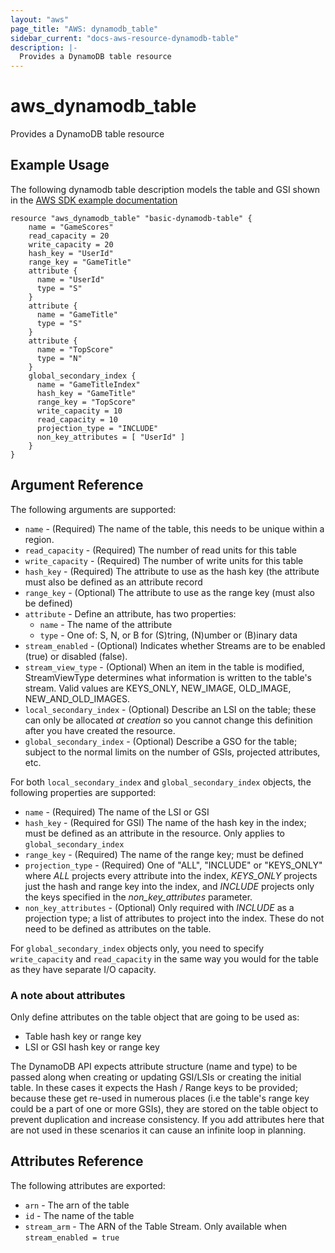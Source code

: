 ```yaml
---
layout: "aws"
page_title: "AWS: dynamodb_table"
sidebar_current: "docs-aws-resource-dynamodb-table"
description: |-
  Provides a DynamoDB table resource
---
```


# aws\_dynamodb\_table

Provides a DynamoDB table resource

## Example Usage

The following dynamodb table description models the table and GSI shown
in the [AWS SDK example documentation](https://docs.aws.amazon.com/amazondynamodb/latest/developerguide/GSI.html)

```
resource "aws_dynamodb_table" "basic-dynamodb-table" {
    name = "GameScores"
    read_capacity = 20
    write_capacity = 20
    hash_key = "UserId"
    range_key = "GameTitle"
    attribute {
      name = "UserId"
      type = "S"
    }
    attribute {
      name = "GameTitle"
      type = "S"
    }
    attribute {
      name = "TopScore"
      type = "N"
    }
    global_secondary_index {
      name = "GameTitleIndex"
      hash_key = "GameTitle"
      range_key = "TopScore"
      write_capacity = 10
      read_capacity = 10
      projection_type = "INCLUDE"
      non_key_attributes = [ "UserId" ]
    }
}
```

## Argument Reference

The following arguments are supported:

* `name` - (Required) The name of the table, this needs to be unique
  within a region.
* `read_capacity` - (Required) The number of read units for this table
* `write_capacity` - (Required) The number of write units for this table
* `hash_key` - (Required) The attribute to use as the hash key (the
  attribute must also be defined as an attribute record
* `range_key` - (Optional) The attribute to use as the range key (must
  also be defined)
* `attribute` - Define an attribute, has two properties:
  * `name` - The name of the attribute
  * `type` - One of: S, N, or B for (S)tring, (N)umber or (B)inary data
* `stream_enabled` - (Optional) Indicates whether Streams are to be enabled (true) or disabled (false).
* `stream_view_type` - (Optional) When an item in the table is modified, StreamViewType determines what information is written to the table's stream. Valid values are KEYS_ONLY, NEW_IMAGE, OLD_IMAGE, NEW_AND_OLD_IMAGES.
* `local_secondary_index` - (Optional) Describe an LSI on the table;
  these can only be allocated *at creation* so you cannot change this
definition after you have created the resource.
* `global_secondary_index` - (Optional) Describe a GSO for the table;
  subject to the normal limits on the number of GSIs, projected
attributes, etc.  

For both `local_secondary_index` and `global_secondary_index` objects,
the following properties are supported:

* `name` - (Required) The name of the LSI or GSI
* `hash_key` - (Required for GSI) The name of the hash key in the index; must be
defined as an attribute in the resource. Only applies to 
  `global_secondary_index`
* `range_key` - (Required) The name of the range key; must be defined
* `projection_type` - (Required) One of "ALL", "INCLUDE" or "KEYS_ONLY"
   where *ALL* projects every attribute into the index, *KEYS_ONLY*
    projects just the hash and range key into the index, and *INCLUDE*
    projects only the keys specified in the _non_key_attributes_
parameter.
* `non_key_attributes` - (Optional) Only required with *INCLUDE* as a
  projection type; a list of attributes to project into the index. These
do not need to be defined as attributes on the table.

For `global_secondary_index` objects only, you need to specify
`write_capacity` and `read_capacity` in the same way you would for the
table as they have separate I/O capacity.

### A note about attributes

Only define attributes on the table object that are going to be used as:

* Table hash key or range key
* LSI or GSI hash key or range key

The DynamoDB API expects attribute structure (name and type) to be
passed along when creating or updating GSI/LSIs or creating the initial
table. In these cases it expects the Hash / Range keys to be provided;
because these get re-used in numerous places (i.e the table's range key
could be a part of one or more GSIs), they are stored on the table
object to prevent duplication and increase consistency. If you add
attributes here that are not used in these scenarios it can cause an
infinite loop in planning.  


## Attributes Reference

The following attributes are exported:

* `arn` - The arn of the table
* `id` - The name of the table
* `stream_arm` - The ARN of the Table Stream. Only available when `stream_enabled = true`

